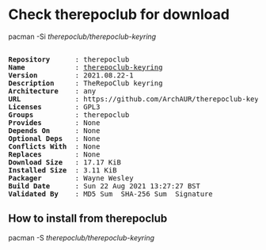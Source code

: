 # Check therepoclub for download

pacman -Si *therepoclub/therepoclub-keyring*

<div class="highlight"><pre class="highlight"><text>
<b>Repository</b>      : therepoclub
<b>Name</b>            : <a href="../../x86_64/therepoclub-keyring-2021.08.22-1-any.pkg.tar.zst">therepoclub-keyring</a>
<b>Version</b>         : 2021.08.22-1
<b>Description</b>     : TheRepoClub keyring
<b>Architecture</b>    : any
<b>URL</b>             : https://github.com/ArchAUR/therepoclub-keyring
<b>Licenses</b>        : GPL3
<b>Groups</b>          : therepoclub
<b>Provides</b>        : None
<b>Depends On</b>      : None
<b>Optional Deps</b>   : None
<b>Conflicts With</b>  : None
<b>Replaces</b>        : None
<b>Download Size</b>   : 17.17 KiB
<b>Installed Size</b>  : 3.11 KiB
<b>Packager</b>        : Wayne Wesley <wayne6324@gmail.com>
<b>Build Date</b>      : Sun 22 Aug 2021 13:27:27 BST
<b>Validated By</b>    : MD5 Sum  SHA-256 Sum  Signature
</text></pre></div>

## How to install from therepoclub

pacman -S *therepoclub/therepoclub-keyring*
